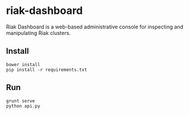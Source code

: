 riak-dashboard
==============

Riak Dashboard is a web-based administrative console for inspecting and manipulating Riak clusters.


## Install

    bower install
    pip install -r requirements.txt


## Run

    grunt serve
    python api.py
